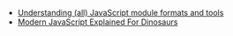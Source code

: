 - [Understanding (all) JavaScript module formats and tools](https://weblogs.asp.net/dixin/understanding-all-javascript-module-formats-and-tools)
- [Modern JavaScript Explained For Dinosaurs](https://medium.com/the-node-js-collection/modern-javascript-explained-for-dinosaurs-f695e9747b70)
